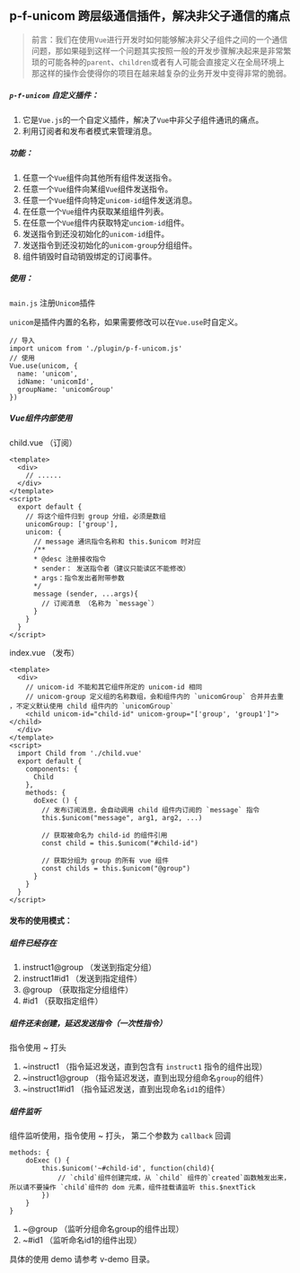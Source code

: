 ## p-f-unicom 跨层级通信插件，解决非父子通信的痛点

> 前言：我们在使用`Vue`进行开发时如何能够解决非父子组件之间的一个通信问题，那如果碰到这样一个问题其实按照一般的开发步骤解决起来是非常繁琐的可能各种的`parent`、`children`或者有人可能会直接定义在全局环境上那这样的操作会使得你的项目在越来越复杂的业务开发中变得非常的脆弱。

##### `p-f-unicom` 自定义插件：

1. 它是`Vue.js`的一个自定义插件，解决了`Vue`中非父子组件通讯的痛点。
2. 利用订阅者和发布者模式来管理消息。

##### 功能：
1. 任意一个`Vue`组件向其他所有组件发送指令。
2. 任意一个`Vue`组件向某组`Vue`组件发送指令。
3. 任意一个`Vue`组件向特定`unicom-id`组件发送消息。
4. 在任意一个`Vue`组件内获取某组组件列表。
5. 在任意一个`Vue`组件内获取特定`unciom-id`组件。
6. 发送指令到还没初始化的`unicom-id`组件。
7. 发送指令到还没初始化的`unicom-group`分组组件。
8. 组件销毁时自动销毁绑定的订阅事件。

##### 使用：
`main.js` 注册`Unicom`插件

`unicom`是插件内置的名称，如果需要修改可以在`Vue.use`时自定义。
```
// 导入
import unicom from './plugin/p-f-unicom.js'
// 使用
Vue.use(unicom, {
  name: 'unicom',
  idName: 'unicomId',
  groupName: 'unicomGroup'
})
```

##### Vue组件内部使用

child.vue （订阅）
```
<template>
  <div>
    // ......
  </div>
</template>
<script>
  export default {
    // 将这个组件归到 group 分组，必须是数组
    unicomGroup: ['group'],
    unicom: {
      // message 通讯指令名称和 this.$unicom 时对应
      /**
      * @desc 注册接收指令
      * sender： 发送指令者（建议只能读区不能修改）
      * args：指令发出者附带参数
      */
      message (sender, ...args){
        // 订阅消息 （名称为 `message`）
      }
    }  
  }
</script>
```
index.vue （发布）

```
<template>
  <div>
    // unicom-id 不能和其它组件所定的 unicom-id 相同
    // unicom-group 定义组的名称数组，会和组件内的 `unicomGroup` 合并并去重 ，不定义默认使用 child 组件内的 `unicomGroup`
    <child unicom-id="child-id" unicom-group="['group', 'group1']"></child>
  </div>
</template>
<script>
  import Child from './child.vue'
  export default {
    components: {
      Child
    },
    methods: {
      doExec () {
        // 发布订阅消息，会自动调用 child 组件内订阅的 `message` 指令
        this.$unicom("message", arg1, arg2, ...)
        
        // 获取被命名为 child-id 的组件引用
        const child = this.$unicom("#child-id")
        
        // 获取分组为 group 的所有 vue 组件
        const childs = this.$unicom("@group")
      }
    }
  }
</script>
```


#### 发布的使用模式：

##### 组件已经存在

1. instruct1@group （发送到指定分组）
2. instruct1#id1 （发送到指定组件）
3. @group （获取指定分组组件）
4. #id1 （获取指定组件）

##### 组件还未创建，延迟发送指令（一次性指令）

指令使用 ~ 打头

1. ~instruct1 （指令延迟发送，直到包含有 `instruct1` 指令的组件出现）
2. ~instruct1@group （指令延迟发送，直到出现分组命名`group`的组件）
3. ~instruct1#id1 （指令延迟发送，直到出现命名`id1`的组件）

##### 组件监听

组件监听使用，指令使用 ~ 打头， 第二个参数为 `callback` 回调

```
methods: {
    doExec () {
        this.$unicom('~#child-id', function(child){
            // `child`组件创建完成，从 `child` 组件的`created`函数触发出来，所以请不要操作 `child`组件的 dom 元素，组件挂载请监听 this.$nextTick
        })
    }
}
```

1. ~@group （监听分组命名group的组件出现）
2. ~#id1 （监听命名id1的组件出现）

具体的使用 demo 请参考 v-demo 目录。

